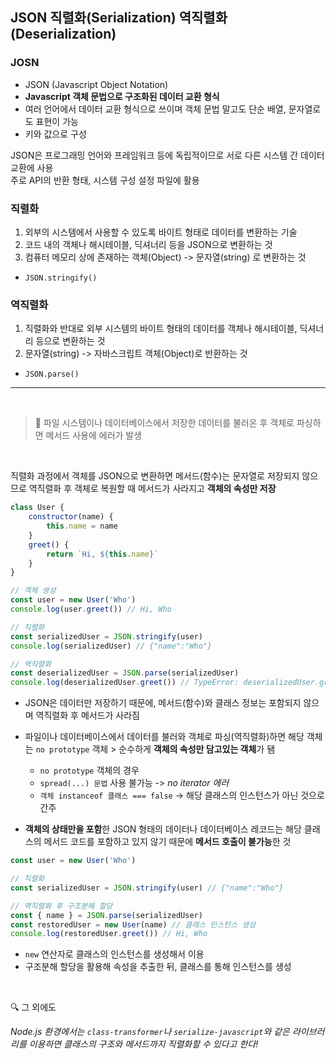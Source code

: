 ## JSON 직렬화(Serialization) 역직렬화(Deserialization)

### JOSN

- JSON (Javascript Object Notation)
- **Javascript 객체 문법으로 구조화된 데이터 교환 형식**
- 여러 언어에서 데이터 교환 형식으로 쓰이며 객체 문법 말고도 단순 배열, 문자열로도 표현이 가능
- 키와 값으로 구성

JSON은 프로그래밍 언어와 프레임워크 등에 독립적이므로 서로 다른 시스템 간 데이터 교환에 사용   
주로 API의 반환 형태, 시스템 구성 설정 파일에 활용

### 직렬화

1. 외부의 시스템에서 사용할 수 있도록 바이트 형태로 데이터를 변환하는 기술
2. 코드 내의 객체나 해시테이블, 딕셔너리 등을 JSON으로 변환하는 것
3. 컴퓨터 메모리 상에 존재하는 객체(Object) -> 문자열(string) 로 변환하는 것
- `JSON.stringify()`

### 역직렬화

1. 직렬화와 반대로 외부 시스템의 바이트 형태의 데이터를 객체나 해시테이블, 딕셔너리 등으로 변환하는 것
2. 문자열(string) -> 자바스크립트 객체(Object)로 반환하는 것
- `JSON.parse()`

---

<br/>

> 📌 파일 시스템이나 데이터베이스에서 저장한 데이터를 불러온 후 객체로 파싱하면 메서드 사용에 에러가 발생

<br/>

직렬화 과정에서 객체를 JSON으로 변환하면 메서드(함수)는 문자열로 저장되지 않으므로 역직렬화 후 객체로 복원할 때 메서드가 사라지고 **객체의 속성만 저장** 

```jsx
class User {
    constructor(name) {
        this.name = name
    }
    greet() {
        return `Hi, ${this.name}`
    }
}

// 객체 생성
const user = new User('Who')
console.log(user.greet()) // Hi, Who

// 직렬화
const serializedUser = JSON.stringify(user)
console.log(serializedUser) // {"name":"Who"}

// 역직렬화
const deserializedUser = JSON.parse(serializedUser)
console.log(deserializedUser.greet()) // TypeError: deserializedUser.greet is not a function
```

- JSON은 데이터만 저장하기 때문에, 메서드(함수)와 클래스 정보는 포함되지 않으며 역직렬화 후 메서드가 사라짐
- 파일이나 데이터베이스에서 데이터를 불러와 객체로 파싱(역직렬화)하면 해당 객체는 `no prototype` 객체 > 순수하게 **객체의 속성만 담고있는 객체**가 됌

    - `no prototype` 객체의 경우
    - `spread(...) 문법` 사용 불가능 -> *no iterator 에러*
    - `객체 instanceof 클래스 === false` -> 해당 클래스의 인스턴스가 아닌 것으로 간주

- **객체의 상태만을 포함**한 JSON 형태의 데이터나 데이터베이스 레코드는 해당 클래스의 메서드 코드를 포함하고 있지 않기 때문에 **메서드 호출이 불가능**한 것

```jsx
const user = new User('Who')

// 직렬화
const serializedUser = JSON.stringify(user) // {"name":"Who"}

// 역직렬화 후 구조분해 할당
const { name } = JSON.parse(serializedUser)
const restoredUser = new User(name) // 클래스 인스턴스 생성
console.log(restoredUser.greet()) // Hi, Who
```

- `new` 연산자로 클래스의 인스턴스를 생성해서 이용
- 구조분해 할당을 활용해 속성을 추출한 뒤, 클래스를 통해 인스턴스를 생성

<br/>

🔍 그 외에도

*Node.js 환경에서는 `class-transformer`나 `serialize-javascript`와 같은 라이브러리를 이용하면 클래스의 구조와 메서드까지 직렬화할 수 있다고 한다!*
